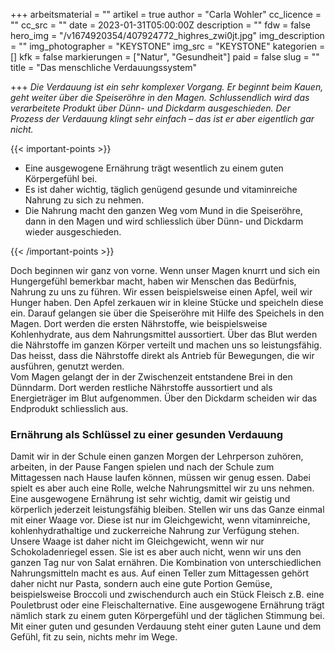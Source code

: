 +++
arbeitsmaterial = ""
artikel = true
author = "Carla Wohler"
cc_licence = ""
cc_src = ""
date = 2023-01-31T05:00:00Z
description = ""
fdw = false
hero_img = "/v1674920354/407924772_highres_zwi0jt.jpg"
img_description = ""
img_photographer = "KEYSTONE"
img_src = "KEYSTONE"
kategorien = []
kfk = false
markierungen = ["Natur", "Gesundheit"]
paid = false
slug = ""
title = "Das menschliche Verdauungssystem"

+++
_Die Verdauung ist ein sehr komplexer Vorgang. Er beginnt beim Kauen, geht weiter über die Speiseröhre in den Magen. Schlussendlich wird das verarbeitete Produkt über Dünn- und Dickdarm ausgeschieden. Der Prozess der Verdauung klingt sehr einfach – das ist er aber eigentlich gar nicht._

  
{{< important-points >}} 



<ul>

<li>Eine ausgewogene Ernährung trägt wesentlich zu einem guten Körpergefühl bei.</li>

<li>Es ist daher wichtig, täglich genügend gesunde und vitaminreiche Nahrung zu sich zu nehmen.</li>

<li>Die Nahrung macht den ganzen Weg vom Mund in die Speiseröhre, dann in den Magen und wird schliesslich über Dünn- und Dickdarm wieder ausgeschieden.</li>

</ul> {{< /important-points >}}

Doch beginnen wir ganz von vorne. Wenn unser Magen knurrt und sich ein Hungergefühl bemerkbar macht, haben wir Menschen das Bedürfnis, Nahrung zu uns zu führen. Wir essen beispielsweise einen Apfel, weil wir Hunger haben. Den Apfel zerkauen wir in kleine Stücke und speicheln diese ein. Darauf gelangen sie über die Speiseröhre mit Hilfe des Speichels in den Magen. Dort werden die ersten Nährstoffe, wie beispielsweise Kohlenhydrate, aus dem Nahrungsmittel aussortiert. Über das Blut werden die Nährstoffe im ganzen Körper verteilt und machen uns so leistungsfähig. Das heisst, dass die Nährstoffe direkt als Antrieb für Bewegungen, die wir ausführen, genutzt werden.   
Vom Magen gelangt der in der Zwischenzeit entstandene Brei in den Dünndarm. Dort werden restliche Nährstoffe aussortiert und als Energieträger im Blut aufgenommen. Über den Dickdarm scheiden wir das Endprodukt schliesslich aus.

### Ernährung als Schlüssel zu einer gesunden Verdauung

Damit wir in der Schule einen ganzen Morgen der Lehrperson zuhören, arbeiten, in der Pause Fangen spielen und nach der Schule zum Mittagessen nach Hause laufen können, müssen wir genug essen. Dabei spielt es aber auch eine Rolle, welche Nahrungsmittel wir zu uns nehmen. Eine ausgewogene Ernährung ist sehr wichtig, damit wir geistig und körperlich jederzeit leistungsfähig bleiben. Stellen wir uns das Ganze einmal mit einer Waage vor. Diese ist nur im Gleichgewicht, wenn vitaminreiche, kohlenhydrathaltige und zuckerreiche Nahrung zur Verfügung stehen. Unsere Waage ist daher nicht im Gleichgewicht, wenn wir nur Schokoladenriegel essen. Sie ist es aber auch nicht, wenn wir uns den ganzen Tag nur von Salat ernähren. Die Kombination von unterschiedlichen Nahrungsmitteln macht es aus. Auf einen Teller zum Mittagessen gehört daher nicht nur Pasta, sondern auch eine gute Portion Gemüse, beispielsweise Broccoli und zwischendurch auch ein Stück Fleisch z.B. eine Pouletbrust oder eine Fleischalternative. Eine ausgewogene Ernährung trägt nämlich stark zu einem guten Körpergefühl und der täglichen Stimmung bei.   
Mit einer guten und gesunden Verdauung steht einer guten Laune und dem Gefühl, fit zu sein, nichts mehr im Wege.